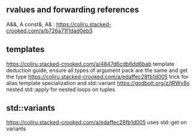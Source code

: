 
## rvalues and forwarding references

A&&, A const&, A& : https://coliru.stacked-crooked.com/a/b726a71f1dad0eb3


## templates

https://coliru.stacked-crooked.com/a/4847d6cdb6dd6bab template deduction guide, ensure all types of argument pack are the same and get the type
https://coliru.stacked-crooked.com/a/edaffec28fb1d005 trick for alias template specialization and std::variant
https://godbolt.org/z/tRWv8s nested std::apply for nested loops on tuples


## std::variants
https://coliru.stacked-crooked.com/a/edaffec28fb1d005 uses std::get on variants

